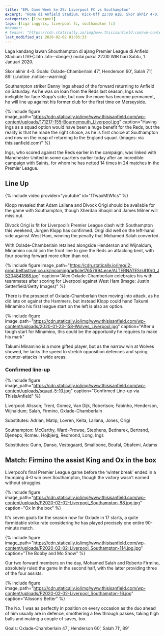 ```yaml
---
title: "EPL Game Week ke-25: Liverpool FC vs Southampton"
excerpt: "Home di Anfield Stadium, Kick-Off 22:00 WIB. Skor akhir 4-0, semua gol di babak kedua"
categories: [liverpool]
tags: [liga inggris, liverpool fc, southampton fc]
#header:
# teaser: "https://cdn.statically.io/img/www.thisisanfield.com/wp-content/uploads/2020-01-23-158-Wolves_Liverpool.jpg?w=480"
last_modified_at: 2020-02-02 01:05:33
---
```

Laga kandang lawan Shouthampton di ajang Premier League di Anfield Stadium LIVE{:.btn .btn--danger} mulai pukul 22:00 WIB hari Sabtu, 1 Januari 2020.

Skor akhir 4-0. Goals: Oxlade-Chamberlain 47’, Henderson 60’, Salah 71’, 89’ {:.notice .notice--warning}

Southampton striker Danny Ings ahead of the forward returning to Anfield on Saturday. As he was on loan from the Reds last season, Ings was ineligible for face Klopp’s side, but now the move has become permanent, he will line up against his former club for the first time on Merseyside.

{% include figure image_path="https://cdn.statically.io/img/www.thisisanfield.com/wp-content/uploads/171217-155-Bournemouth_Liverpool.jpg" caption="Having Ings as a squad option would have been a huge benefit for the Reds, but the reality is that he made the right choice, as he is first choice at Southampton and now on the cusp of returning to the England squad. (Images: via thisisanfield.com)" %}

Ings, who scored against the Reds earlier in the campaign, was linked with Manchester United in some quarters earlier today after an incredible campaign with Saints, for whom he has netted 14 times in 24 matches in the Premier League.

## Line Up

{% include video provider="youtube" id="1TwaxMtWfcs" %}

Klopp revealed that Adam Lallana and Divock Origi should be available for the game with Southampton, though Xherdan Shaqiri and James Milner will miss out.

Divock Origi is fit for Liverpool’s Premier League clash with Southampton this weekend, Jurgen Klopp has confirmed. Origi did well on the left-hand side against West Ham, winning the penalty that Mohamed Salah converted.

With Oxlade-Chamberlain retained alongside Henderson and Wijnaldum, Minamino could join the front line to give the Reds an attacking bent, with four pouring forward more often than not.

{% include figure image_path="https://cdn.statically.io/img/i2-prod.belfastlive.co.uk/incoming/article17657994.ece/ALTERNATES/s810/0_JS204841868.jpg" caption="Alex Oxlade-Chamberlain celebrates his with teammates after scoring for Liverpool against West Ham (Image: Justin Setterfield/Getty Images)" %}

There is the prospect of Oxlade-Chamberlain then moving into attack, as he did late on against the Hammers, but instead Klopp could hand Takumi Minamino his first league start on the left is also an option.

{% include figure image_path="https://cdn.statically.io/img/www.thisisanfield.com/wp-content/uploads/2020-01-23-158-Wolves_Liverpool.jpg" caption="After a tough start for Minamino, this could be the opportunity he requires to make his mark"

Takumi Minamino is a more gifted player, but as the narrow win at Wolves showed, he lacks the speed to stretch opposition defences and spring counter-attacks in wide areas.

### Confirmed line-up

{% include figure image_path="https://cdn.statically.io/img/www.thisisanfield.com/wp-content/uploads/squad-5-10.jpg" caption="Confirmed Line-up via ThisIsAnfield" %}

Liverpool: Alisson; Trent, Gomez, Van Dijk, Robertson; Fabinho, Henderson, Wijnaldum; Salah, Firmino, Oxlade-Chamberlain

Substitutes: Adrian, Matip, Lovren, Keita, Lallana, Jones, Origi

Southampton: McCarthy, Ward-Prowse, Stephens, Bednarek, Bertrand, Djenepo, Romeu, Hojbjerg, Redmond, Long, Ings

Substitutes: Gunn, Danso, Vestegaard, Smallbone, Boufal, Obafemi, Adams

## Match: Firmino the assist King and Ox in the box

Liverpool’s final Premier League game before the ‘winter break’ ended in a thumping 4-0 win over Southampton, though the victory wasn’t earned without struggles.

{% include figure image_path="https://cdn.statically.io/img/www.thisisanfield.com/wp-content/uploads/P2020-02-02-Liverpool_Southampton-88.jpg.jpg" caption="Ox in the box" %}

It's seven goals for the season now for Oxlade in 17 starts, a quite formidable strike rate considering he has played precisely one entire 90-minute match.

{% include figure image_path="https://cdn.statically.io/img/www.thisisanfield.com/wp-content/uploads/P2020-02-02-Liverpool_Southampton-114.jpg.jpg" caption="The Bobby and Mo Show" %}

Our two forward members on the day, Mohamed Salah and Roberto Firmino, absolutely ruled the game in the second half, with the latter providing three of the four assists.

{% include figure image_path="https://cdn.statically.io/img/www.thisisanfield.com/wp-content/uploads/P2020-02-02-Liverpool_Southampton-16.jpg" caption="Alisson’s Better" %}

The No. 1 was as perfectly in position on every occasion as the duo ahead of him usually are in defence, smothering a few through passes, taking high balls and making a couple of saves, too.

Goals: Oxlade-Chamberlain 47’, Henderson 60’, Salah 71’, 89’
